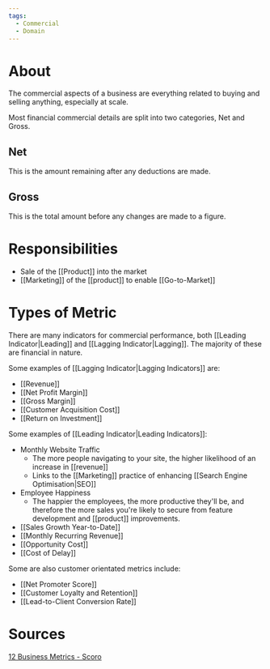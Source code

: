 ```yaml
---
tags:
  - Commercial
  - Domain
---
```

# About
The commercial aspects of a business are everything related to buying and selling anything, especially at scale.

Most financial commercial details are split into two categories, Net and Gross.
## Net
This is the amount remaining after any deductions are made.
## Gross
This is the total amount before any changes are made to a figure.

# Responsibilities
- Sale of the [[Product]] into the market
- [[Marketing]] of the [[product]] to enable [[Go-to-Market]]
# Types of Metric
There are many indicators for commercial performance, both [[Leading Indicator|Leading]] and [[Lagging Indicator|Lagging]]. The majority of these are financial in nature.

Some examples of [[Lagging Indicator|Lagging Indicators]] are:
- [[Revenue]]
- [[Net Profit Margin]]
- [[Gross Margin]]
- [[Customer Acquisition Cost]]
- [[Return on Investment]]

Some examples of [[Leading Indicator|Leading Indicators]]:
- Monthly Website Traffic
	- The more people navigating to your site, the higher likelihood of an increase in [[revenue]]
	- Links to the [[Marketing]] practice of enhancing [[Search Engine Optimisation|SEO]]
- Employee Happiness
	- The happier the employees, the more productive they'll be, and therefore the more sales you're likely to secure from feature development and [[product]] improvements.
- [[Sales Growth Year-to-Date]]
- [[Monthly Recurring Revenue]]
- [[Opportunity Cost]]
- [[Cost of Delay]]

Some are also customer orientated metrics include:
- [[Net Promoter Score]]
- [[Customer Loyalty and Retention]]
- [[Lead-to-Client Conversion Rate]]

# Sources
[12 Business Metrics - Scoro](https://www.scoro.com/blog/12-business-metrics/)